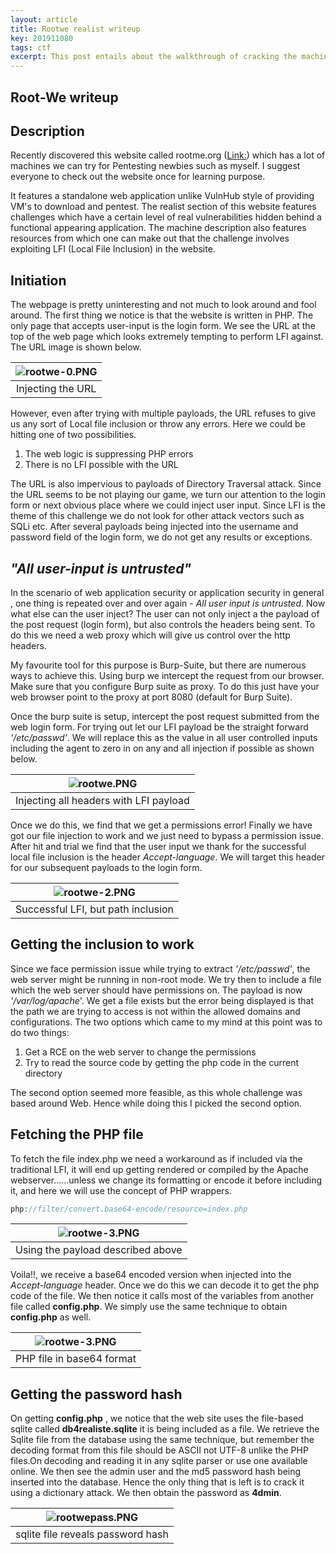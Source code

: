 ```yaml
---
layout: article
title: Rootwe realist writeup
key: 201911080
tags: ctf
excerpt: This post entails about the walkthrough of cracking the machine on rootme.org in the realist seciton called root-we and is a web based challenge
---
```


## Root-We writeup



## Description

Recently discovered this website called rootme.org (<a href="https://www.root-me.org/en/Challenges/Realist/Root-We">Link:</a>) which has a lot of machines we can try for Pentesting newbies such as myself. I suggest everyone to check out the website once for learning purpose.

It features a standalone web application unlike VulnHub style of providing VM's to download and pentest. The realist section of this website features challenges which have a certain level of real vulnerabilities hidden behind a functional appearing application. The machine description also features resources from which one can make out that the challenge involves exploiting LFI (Local File Inclusion) in the website.



## Initiation

The webpage is pretty uninteresting and not much to look around and fool around. The first thing we notice is that the website is written in PHP. The only page that accepts user-input is the login form. We see the URL at the top of the web page which looks extremely tempting to perform LFI against.
The URL image is shown below.



| ![rootwe-0.PNG]({{site.url}}/public/img/rootwe-1/rootwe-0.PNG) |
| :----------------------------------------------------------: |
|                      Injecting the URL                       |

However, even after trying with multiple payloads, the URL refuses to give us any sort of Local file inclusion or throw any  errors. Here we could be hitting one of two possibilities.

<ol><li>The web logic is suppressing PHP errors </li>
    <li>There is no LFI possible with the URL</li></ol>

The URL is also impervious to payloads of Directory Traversal attack. Since the URL seems to be not playing our game, we turn our attention to the login form or next obvious place where we could inject user input. Since LFI is the theme of this challenge we do not look for other attack vectors such as SQLi etc. After several payloads being injected into the username and password field of the login form, we do not get any results or exceptions.



##  *"All user-input is untrusted"*

In the scenario of web application security or application security in general , one thing is repeated over and over again - *All user input is untrusted*. Now what  else can the user inject? The user can not only inject a the payload of the post request (login form), but also controls the headers being sent. To do this we need a web proxy which will give us control over the http headers. 

My favourite tool for this purpose is Burp-Suite, but there are numerous ways to achieve this. Using burp we intercept the request from our browser. Make sure that you configure Burp suite as proxy. To do this just have your web browser point to the proxy at port 8080 (default for Burp Suite).

Once the burp suite is setup, intercept the post request submitted from the web login form. For trying out let our LFI payload be the straight forward *'/etc/passwd'*. We will replace this as the value in all user controlled inputs including the agent to zero in on any and all injection if possible as shown below.

| ![rootwe.PNG]({{site.url}}/public/img/rootwe-1/rootwe.PNG) |
| :--------------------------------------------------------: |
|           Injecting all headers with LFI payload           |



Once we do this, we find that we get a permissions error! Finally we have got our file injection to work and we just need to bypass a permission issue. After hit and trial we find that the user input we thank for the successful local file inclusion is the header *Accept-language*. We will target this header for our subsequent payloads to the login form.

| ![rootwe-2.PNG]({{site.url}}/public/img/rootwe-1/rootwe-2.PNG) |
| :----------------------------------------------------------: |
|              Successful LFI, but path inclusion              |

## Getting the inclusion to work

Since we face permission issue while trying to extract *'/etc/passwd'*, the web server might be running in non-root mode. We try then to include a file which the web server should have permissions on. The payload is now *'/var/log/apache*'. We get  a file exists but the error being displayed is that the path we are trying to access is not within the allowed domains and configurations. The two options which came to my mind at this point was to do two things:

1. Get a RCE on the web server to change the permissions
2. Try to read the source code by getting the php  code in the current directory

The second option seemed more feasible, as this whole challenge was based around Web.  Hence while doing this I picked the second option.



## Fetching the PHP file

To fetch the file index.php we need a workaround as if included via the traditional LFI, it will end up getting rendered or compiled by the Apache webserver......unless we change its formatting  or encode it before including it, and here we will use the concept of PHP wrappers.

```php
php://filter/convert.base64-encode/resource=index.php
```

| ![rootwe-3.PNG]({{site.url}}/public/img/rootwe-1/rootwe-3.PNG) |
| :----------------------------------------------------------: |
|              Using the payload described above               |

Voila!!, we receive a base64 encoded version when injected into the *Accept-language* header. Once we do this we can decode it to get the php code of the file. We then notice it calls most of the variables from another file called **config.php**. We simply use the same technique to obtain **config.php** as well. 

| ![rootwe-3.PNG]({{site.url}}/public/img/rootwe-1/rootwe-4.PNG) |
| :----------------------------------------------------------: |
|                  PHP file in base64 format                   |

## Getting the password hash

On getting **config.php** , we notice that the web site uses the file-based sqlite called **db4realiste.sqlite** it is being included as a file. We retrieve the Sqlite file from the database using the same technique, but remember the decoding format from this file should be ASCII not UTF-8 unlike the PHP files.On decoding and reading it in any sqlite parser or use one available online. We then see the admin user and the md5 password hash being inserted into the database. Hence the only thing that is left is to crack it using a dictionary attack. We then obtain the password as **4dmin**.



| ![rootwepass.PNG]({{site.url}}/public/img/rootwe-1/rootwepass.PNG) |
| :----------------------------------------------------------: |
|              sqlite file reveals password hash               |




